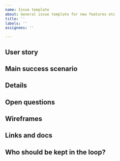 ```yaml
---
name: Issue template
about: General issue template for new features etc
title: ''
labels: ''
assignees: ''

---
```


## User story

## Main success scenario

## Details

## Open questions

## Wireframes

## Links and docs

## Who should be kept in the loop?
